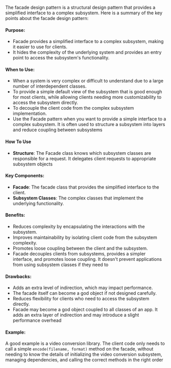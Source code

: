 
The facade design pattern is a structural design pattern that provides a simplified interface to a complex subsystem. Here is a summary of the key points about the facade design pattern:

#### **Purpose**:
- Facade provides a simplified interface to a complex subsystem, making it easier to use for clients.
- It hides the complexity of the underlying system and provides an entry point to access the subsystem's functionality.

#### **When to Use**:
- When a system is very complex or difficult to understand due to a large number of interdependent classes.
- To provide a simple default view of the subsystem that is good enough for most clients, while allowing clients needing more customizability to access the subsystem directly.
- To decouple the client code from the complex subsystem implementation.
- Use the Facade pattern when you want to provide a simple interface to a complex subsystem. It is often used to structure a subsystem into layers and reduce coupling between subsystems

#### **How To Use**
- **Structure**: The Facade class knows which subsystem classes are responsible for a request. It delegates client requests to appropriate subsystem objects
#### **Key Components**:
- **Facade**: The facade class that provides the simplified interface to the client.
- **Subsystem Classes**: The complex classes that implement the underlying functionality.

#### **Benefits**:

- Reduces complexity by encapsulating the interactions with the subsystem.
- Improves maintainability by isolating client code from the subsystem complexity.
- Promotes loose coupling between the client and the subsystem.
- Facade decouples clients from subsystems, provides a simpler interface, and promotes loose coupling. It doesn't prevent applications from using subsystem classes if they need to

#### **Drawbacks**:

- Adds an extra level of indirection, which may impact performance.
- The facade itself can become a god object if not designed carefully.
- Reduces flexibility for clients who need to access the subsystem directly.
-  Facade may become a god object coupled to all classes of an app. It adds an extra layer of indirection and may introduce a slight performance overhead

#### **Example**:  
A good example is a video conversion library. The client code only needs to call a simple `encode(filename, format)` method on the facade, without needing to know the details of initializing the video conversion subsystem, managing dependencies, and calling the correct methods in the right order


